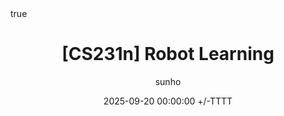 ---
title: "[CS231n] Robot Learning"
date: 2025-09-20 00:00:00 +/-TTTT
categories: [AI, CS231n]
tags: [CS231n]
math: true
toc: true
author: sunho
description: 📖 Stanford CS231n | Spring 2025 | Lecture 17
---